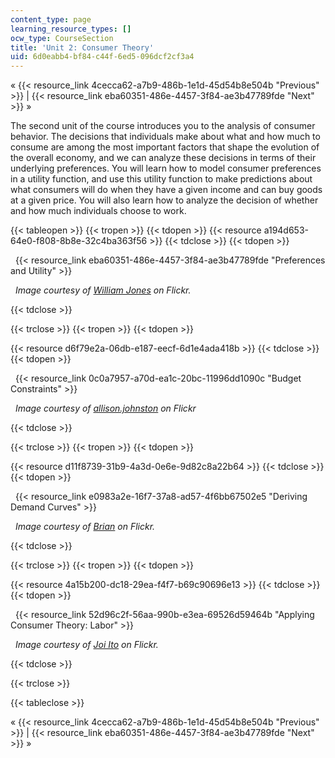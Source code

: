 ```yaml
---
content_type: page
learning_resource_types: []
ocw_type: CourseSection
title: 'Unit 2: Consumer Theory'
uid: 6d0eabb4-bf84-c44f-6ed5-096dcf2cf3a4
---
```


« {{< resource_link 4cecca62-a7b9-486b-1e1d-45d54b8e504b "Previous" >}} | {{< resource_link eba60351-486e-4457-3f84-ae3b47789fde "Next" >}} »

The second unit of the course introduces you to the analysis of consumer behavior. The decisions that individuals make about what and how much to consume are among the most important factors that shape the evolution of the overall economy, and we can analyze these decisions in terms of their underlying preferences. You will learn how to model consumer preferences in a utility function, and use this utility function to make predictions about what consumers will do when they have a given income and can buy goods at a given price. You will also learn how to analyze the decision of whether and how much individuals choose to work.

{{< tableopen >}}
{{< tropen >}}
{{< tdopen >}}
{{< resource a194d653-64e0-f808-8b8e-32c4ba363f56 >}}
{{< tdclose >}}
{{< tdopen >}}


  {{< resource_link eba60351-486e-4457-3f84-ae3b47789fde "Preferences and Utility" >}}

  _Image courtesy of [William Jones](http://www.flickr.com/photos/fritish/3357925979/) on Flickr._


{{< tdclose >}}

{{< trclose >}}
{{< tropen >}}
{{< tdopen >}}
  
{{< resource d6f79e2a-06db-e187-eecf-6d1e4ada418b >}}
{{< tdclose >}}
{{< tdopen >}}


  {{< resource_link 0c0a7957-a70d-ea1c-20bc-11996dd1090c "Budget Constraints" >}}

  _Image courtesy of [allison.johnston](http://www.flickr.com/photos/allisonjohnstonn/6332964795/in/photostream/) on Flickr_


{{< tdclose >}}

{{< trclose >}}
{{< tropen >}}
{{< tdopen >}}
  
{{< resource d11f8739-31b9-4a3d-0e6e-9d82c8a22b64 >}}
{{< tdclose >}}
{{< tdopen >}}


  {{< resource_link e0983a2e-16f7-37a8-ad57-4f6bb67502e5 "Deriving Demand Curves" >}}

  _Image courtesy of [Brian](http://www.flickr.com/photos/ncreedplayer/4459054998/) on Flickr._


{{< tdclose >}}

{{< trclose >}}
{{< tropen >}}
{{< tdopen >}}
  
{{< resource 4a15b200-dc18-29ea-f4f7-b69c90696e13 >}}
{{< tdclose >}}
{{< tdopen >}}


  {{< resource_link 52d96c2f-56aa-990b-e3ea-69526d59464b "Applying Consumer Theory: Labor" >}}

  _Image courtesy of [Joi Ito](http://www.flickr.com/photos/joi/9913697/) on Flickr._


{{< tdclose >}}

{{< trclose >}}

{{< tableclose >}}

« {{< resource_link 4cecca62-a7b9-486b-1e1d-45d54b8e504b "Previous" >}} | {{< resource_link eba60351-486e-4457-3f84-ae3b47789fde "Next" >}} »